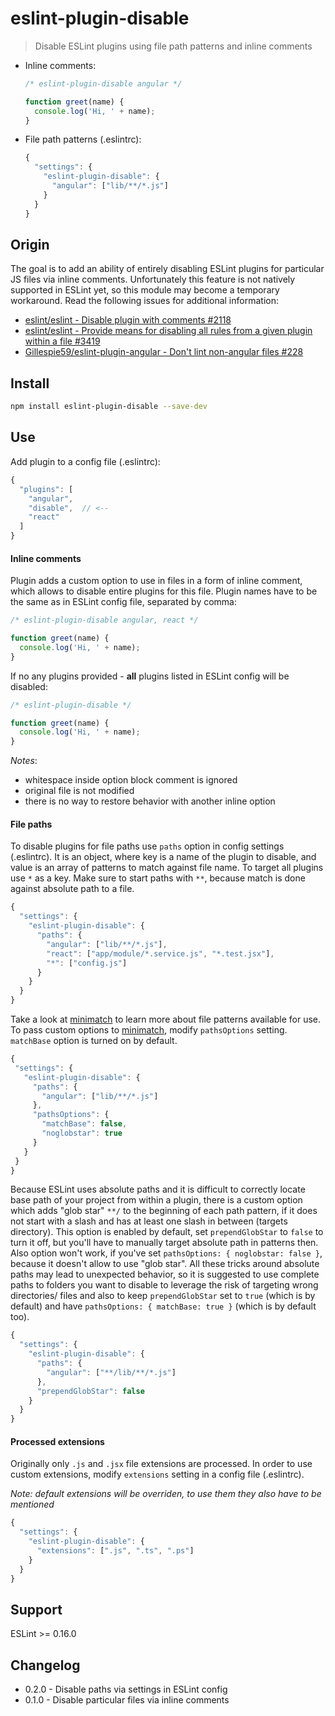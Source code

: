 eslint-plugin-disable
===

> Disable ESLint plugins using file path patterns and inline comments

- Inline comments:

  ```js
  /* eslint-plugin-disable angular */

  function greet(name) {
    console.log('Hi, ' + name);
  }
  ```

- File path patterns (.eslintrc):

  ```js
  {
    "settings": {
      "eslint-plugin-disable": {
        "angular": ["lib/**/*.js"]
      }
    }
  }
  ```

## Origin

The goal is to add an ability of entirely disabling ESLint plugins for particular JS files via inline comments. Unfortunately this feature is not natively supported in ESLint yet, so this module may become a temporary workaround. Read the following issues for additional information:

- [eslint/eslint - Disable plugin with comments #2118](https://github.com/eslint/eslint/issues/2118)
- [eslint/eslint - Provide means for disabling all rules from a given plugin within a file #3419](https://github.com/eslint/eslint/issues/3419)
- [Gillespie59/eslint-plugin-angular - Don't lint non-angular files #228](https://github.com/Gillespie59/eslint-plugin-angular/issues/228)

## Install

```bash
npm install eslint-plugin-disable --save-dev
```

## Use

Add plugin to a config file (.eslintrc):

```js
{
  "plugins": [
    "angular",
    "disable",  // <--
    "react"
  ]
}
```

#### Inline comments

Plugin adds a custom option to use in files in a form of inline comment, which allows to disable entire plugins for this file. Plugin names have to be the same as in ESLint config file, separated by comma:

```js
/* eslint-plugin-disable angular, react */

function greet(name) {
  console.log('Hi, ' + name);
}
```

If no any plugins provided - **all** plugins listed in ESLint config will be disabled:

```js
/* eslint-plugin-disable */

function greet(name) {
  console.log('Hi, ' + name);
}
```

*Notes*:

 - whitespace inside option block comment is ignored
 - original file is not modified
 - there is no way to restore behavior with another inline option

#### File paths

To disable plugins for file paths use `paths` option in config settings (.eslintrc). It is an object, where key is a name of the plugin to disable, and value is an array of patterns to match against file name. To target all plugins use `*` as a key. Make sure to start paths with `**`, because match is done against absolute path to a file.

```js
{
  "settings": {
    "eslint-plugin-disable": {
      "paths": {
        "angular": ["lib/**/*.js"],
        "react": ["app/module/*.service.js", "*.test.jsx"],
        "*": ["config.js"]
      }
    }
  }
}
```

Take a look at [minimatch](https://github.com/isaacs/minimatch) to learn more about file patterns available for use. To pass custom options to [minimatch](https://github.com/isaacs/minimatch), modify `pathsOptions` setting. `matchBase` option is turned on by default.

 ```js
{
  "settings": {
    "eslint-plugin-disable": {
      "paths": {
        "angular": ["lib/**/*.js"]
      },
      "pathsOptions": {
        "matchBase": false,
        "noglobstar": true
      }
    }
  }
}
```

Because ESLint uses absolute paths and it is difficult to correctly locate base path of your project from within a plugin, there is a custom option which adds "glob star" `**/` to the beginning of each path pattern, if it does not start with a slash and has at least one slash in between (targets directory). This option is enabled by default, set `prependGlobStar` to `false` to turn it off, but you'll have to manually target absolute path in patterns then. Also option won't work, if you've set `pathsOptions: { noglobstar: false }`, because it doesn't allow to use "glob star". All these tricks around absolute paths may lead to unexpected behavior, so it is suggested to use complete paths to folders you want to disable to leverage the risk of targeting wrong directories/ files and also to keep `prependGlobStar` set to `true` (which is by default) and have `pathsOptions: { matchBase: true }` (which is by default too).

```js
{
  "settings": {
    "eslint-plugin-disable": {
      "paths": {
        "angular": ["**/lib/**/*.js"]
      },
      "prependGlobStar": false
    }
  }
}
```

#### Processed extensions

Originally only `.js` and `.jsx` file extensions are processed. In order to use custom extensions, modify `extensions` setting in a config file (.eslintrc).

*Note: default extensions will be overriden, to use them they also have to be mentioned*

```js
{
  "settings": {
    "eslint-plugin-disable": {
      "extensions": [".js", ".ts", ".ps"]
    }
  }
}
```



## Support

ESLint >= 0.16.0

## Changelog

- 0.2.0 - Disable paths via settings in ESLint config
- 0.1.0 - Disable particular files via inline comments
